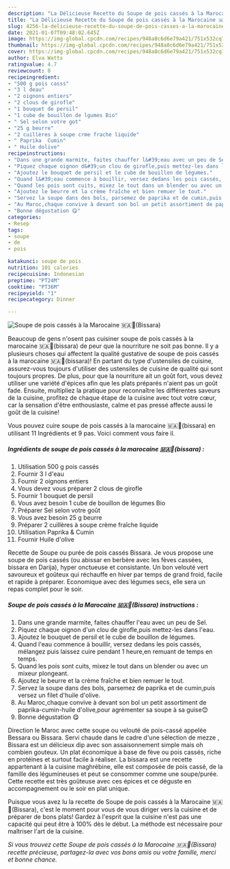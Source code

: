 ```yaml
---
description: "La Délicieuse Recette du Soupe de pois cassés à la Marocaine 🇲🇦🥣(Bissara)"
title: "La Délicieuse Recette du Soupe de pois cassés à la Marocaine 🇲🇦🥣(Bissara)"
slug: 4256-la-delicieuse-recette-du-soupe-de-pois-casses-a-la-marocaine-bissara
date: 2021-01-07T09:48:02.645Z
image: https://img-global.cpcdn.com/recipes/948a8c6d6e79a421/751x532cq70/soupe-de-pois-casses-a-la-marocaine-🇲🇦🥣bissara-photo-principale-de-la-recette.jpg
thumbnail: https://img-global.cpcdn.com/recipes/948a8c6d6e79a421/751x532cq70/soupe-de-pois-casses-a-la-marocaine-🇲🇦🥣bissara-photo-principale-de-la-recette.jpg
cover: https://img-global.cpcdn.com/recipes/948a8c6d6e79a421/751x532cq70/soupe-de-pois-casses-a-la-marocaine-🇲🇦🥣bissara-photo-principale-de-la-recette.jpg
author: Elva Watts
ratingvalue: 4.7
reviewcount: 8
recipeingredient:
- "500 g pois casss"
- "3 l deau"
- "2 oignons entiers"
- "2 clous de girofle"
- "1 bouquet de persil"
- "1 cube de bouillon de lgumes Bio"
- " Sel selon votre got"
- "25 g beurre"
- "2 cuillères à soupe crme frache liquide"
- " Paprika  Cumin"
- " Huile dolive"
recipeinstructions:
- "Dans une grande marmite, faites chauffer l&#39;eau avec un peu de Sel."
- "Piquez chaque oignon d&#39;un clou de girofle,puis mettez-les dans l&#39;eau."
- "Ajoutez le bouquet de persil et le cube de bouillon de légumes."
- "Quand l&#39;eau commence à bouillir, versez dedans les pois cassés, mélangez puis laissez cuire pendant 1 heure,en remuant de temps en temps."
- "Quand les pois sont cuits, mixez le tout dans un blender ou avec un mixeur plongeant."
- "Ajoutez le beurre et la crème fraîche et bien remuer le tout."
- "Servez la soupe dans des bols, parsemez de paprika et de cumin,puis versez un filet d&#39;huile d&#39;olive."
- "Au Maroc,chaque convive à devant son bol un petit assortiment de paprika-cumin-huile d&#39;olive,pour agrémenter sa soupe à sa guise😊"
- "Bonne dégustation 😋"
categories:
- Resep
tags:
- soupe
- de
- pois

katakunci: soupe de pois 
nutrition: 101 calories
recipecuisine: Indonesian
preptime: "PT24M"
cooktime: "PT36M"
recipeyield: "1"
recipecategory: Dinner

---
```



![Soupe de pois cassés à la Marocaine 🇲🇦🥣(Bissara)](https://img-global.cpcdn.com/recipes/948a8c6d6e79a421/751x532cq70/soupe-de-pois-casses-a-la-marocaine-🇲🇦🥣bissara-photo-principale-de-la-recette.jpg)

Beaucoup de gens n'osent pas cuisiner soupe de pois cassés à la marocaine 🇲🇦🥣(bissara) de peur que la nourriture ne soit pas bonne. Il y a plusieurs choses qui affectent la qualité gustative de soupe de pois cassés à la marocaine 🇲🇦🥣(bissara)! En partant du type d'ustensiles de cuisine, assurez-vous toujours d'utiliser des ustensiles de cuisine de qualité qui sont toujours propres. De plus, pour que la nourriture ait un goût fort, vous devez utiliser une variété d'épices afin que les plats préparés n'aient pas un goût fade. Ensuite, multipliez la pratique pour reconnaître les différentes saveurs de la cuisine, profitez de chaque étape de la cuisine avec tout votre cœur, car la sensation d'être enthousiaste, calme et pas pressé affecte aussi le goût de la cuisine!

<!--inarticleads1-->

Vous pouvez cuire soupe de pois cassés à la marocaine 🇲🇦🥣(bissara) en utilisant 11 Ingrédients et 9 pas. Voici comment vous faire il.

##### Ingrédients de soupe de pois cassés à la marocaine 🇲🇦🥣(bissara) :

1. Utilisation 500 g pois cassés
1. Fournir 3 l d&#39;eau
1. Fournir 2 oignons entiers
1. Vous devez vous préparer 2 clous de girofle
1. Fournir 1 bouquet de persil
1. Vous avez besoin 1 cube de bouillon de légumes Bio
1. Préparer  Sel selon votre goût
1. Vous avez besoin 25 g beurre
1. Préparer 2 cuillères à soupe crème fraîche liquide
1. Utilisation  Paprika &amp; Cumin
1. Fournir  Huile d&#39;olive


Recette de Soupe ou purée de pois cassés Bissara. Je vous propose une soupe de pois cassés (ou abissar en berbère avec les fèves cassées, bissara en Darija), hyper onctueuse et consistante. Un bon velouté vert savoureux et goûteux qui réchauffe en hiver par temps de grand froid, facile et rapide à préparer. Economique avec des légumes secs, elle sera un repas complet pour le soir. 

<!--inarticleads2-->

##### Soupe de pois cassés à la Marocaine 🇲🇦🥣(Bissara) instructions :

1. Dans une grande marmite, faites chauffer l&#39;eau avec un peu de Sel.
1. Piquez chaque oignon d&#39;un clou de girofle,puis mettez-les dans l&#39;eau.
1. Ajoutez le bouquet de persil et le cube de bouillon de légumes.
1. Quand l&#39;eau commence à bouillir, versez dedans les pois cassés, mélangez puis laissez cuire pendant 1 heure,en remuant de temps en temps.
1. Quand les pois sont cuits, mixez le tout dans un blender ou avec un mixeur plongeant.
1. Ajoutez le beurre et la crème fraîche et bien remuer le tout.
1. Servez la soupe dans des bols, parsemez de paprika et de cumin,puis versez un filet d&#39;huile d&#39;olive.
1. Au Maroc,chaque convive à devant son bol un petit assortiment de paprika-cumin-huile d&#39;olive,pour agrémenter sa soupe à sa guise😊
1. Bonne dégustation 😋


Direction le Maroc avec cette soupe ou velouté de pois-cassé appelée Bessara ou Bissara. Servi chaude dans le cadre d&#39;une sélection de mezze , Bissara est un délicieux dip avec son assaisonnement simple mais oh combien gouteux. Un plat économique à base de fève ou pois cassés, riche en protéines et surtout facile à réaliser. La bissara est une recette appartenant à la cuisine maghrébine, elle est composée de pois cassé, de la famille des légumineuses et peut se consommer comme une soupe/purée. Cette recette est très goûteuse avec ces épices et ce déguste en accompagnement ou le soir en plat unique. 

<!--inarticleads1-->

<p>
Puisque vous avez lu la recette de Soupe de pois cassés à la Marocaine 🇲🇦🥣(Bissara), c'est le moment pour vous de vous diriger vers la cuisine et de préparer de bons plats! Gardez à l'esprit que la cuisine n'est pas une capacité qui peut être à 100% dès le début. La méthode est nécessaire pour maîtriser l'art de la cuisine.
</p>

<p>
<i>Si vous trouvez cette Soupe de pois cassés à la Marocaine 🇲🇦🥣(Bissara) recette précieuse, partagez-la avec vos bons amis ou votre famille, merci et bonne chance.</i>
</p>
